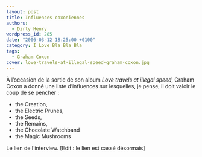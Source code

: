 ```yaml
---
layout: post
title: Influences coxoniennes
authors:
  - Dirty Henry
wordpress_id: 285
date: "2006-03-12 18:25:00 +0100"
category: I Love Bla Bla Bla
tags:
  - Graham Coxon
cover: love-travels-at-illegal-speed-graham-coxon.jpg
---
```


À l’occasion de la sortie de son album _Love travels at illegal speed_, Graham
Coxon a donné une liste d’influences sur lesquelles, je pense, il doit valoir le
coup de se pencher :

- the Creation,
- the Electric Prunes,
- the Seeds,
- the Remains,
- the Chocolate Watchband
- the Magic Mushrooms

Le lien de l’interview. [Edit : le lien est cassé désormais]
